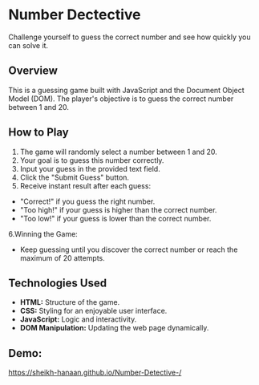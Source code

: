 # Number Dectective

Challenge yourself to guess the correct number and see how quickly you can solve it.

## Overview

This is a guessing game built with JavaScript and the Document Object Model (DOM). The player's objective is to guess the correct number between 1 and 20.

## How to Play

1. The game will randomly select a number between 1 and 20.
2. Your goal is to guess this number correctly.
3. Input your guess in the provided text field.
4. Click the "Submit Guess" button.
5. Receive instant result after each guess:
 * "Correct!" if you guess the right number.
 * "Too high!" if your guess is higher than the correct number.
 * "Too low!" if your guess is lower than the correct number.

6.Winning the Game:

  * Keep guessing until you discover the correct number or reach the maximum of 20 attempts.
  
## Technologies Used

- **HTML:** Structure of the game.
- **CSS:** Styling for an enjoyable user interface.
- **JavaScript:** Logic and interactivity.
- **DOM Manipulation:** Updating the web page dynamically.



## Demo:

https://sheikh-hanaan.github.io/Number-Detective-/
